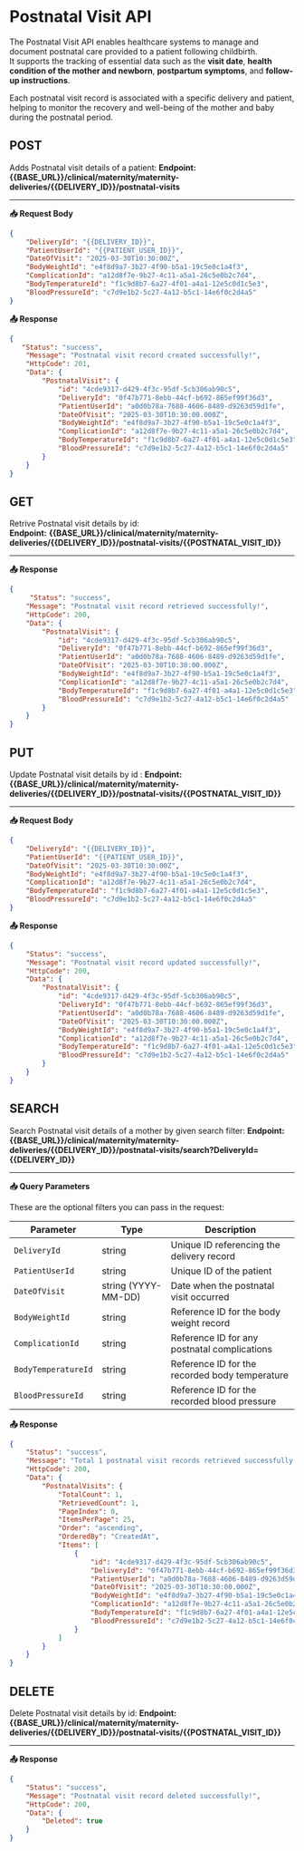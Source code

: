 # Postnatal Visit API

The Postnatal Visit API enables healthcare systems to manage and document postnatal care provided to a patient following childbirth.  
It supports the tracking of essential data such as the **visit date**, **health condition of the mother and newborn**, **postpartum symptoms**, and **follow-up instructions**.

Each postnatal visit record is associated with a specific delivery and patient, helping to monitor the recovery and well-being of the mother and baby during the postnatal period.

## POST

Adds Postnatal visit details of a  patient:
**Endpoint:** **{{BASE_URL}}/clinical/maternity/maternity-deliveries/{{DELIVERY_ID}}/postnatal-visits**

---


**📥 Request Body**
```json
{
    "DeliveryId": "{{DELIVERY_ID}}",
    "PatientUserId": "{{PATIENT_USER_ID}}",
    "DateOfVisit": "2025-03-30T10:30:00Z",
    "BodyWeightId": "e4f8d9a7-3b27-4f90-b5a1-19c5e0c1a4f3",
    "ComplicationId": "a12d8f7e-9b27-4c11-a5a1-26c5e0b2c7d4",
    "BodyTemperatureId": "f1c9d8b7-6a27-4f01-a4a1-12e5c0d1c5e3",
    "BloodPressureId": "c7d9e1b2-5c27-4a12-b5c1-14e6f0c2d4a5"
}
```

**📤 Response**
```json
{
   "Status": "success",
    "Message": "Postnatal visit record created successfully!",
    "HttpCode": 201,
    "Data": {
        "PostnatalVisit": {
            "id": "4cde9317-d429-4f3c-95df-5cb306ab90c5",
            "DeliveryId": "0f47b771-8ebb-44cf-b692-865ef99f36d3",
            "PatientUserId": "a0d0b78a-7688-4606-8489-d9263d59d1fe",
            "DateOfVisit": "2025-03-30T10:30:00.000Z",
            "BodyWeightId": "e4f8d9a7-3b27-4f90-b5a1-19c5e0c1a4f3",
            "ComplicationId": "a12d8f7e-9b27-4c11-a5a1-26c5e0b2c7d4",
            "BodyTemperatureId": "f1c9d8b7-6a27-4f01-a4a1-12e5c0d1c5e3",
            "BloodPressureId": "c7d9e1b2-5c27-4a12-b5c1-14e6f0c2d4a5"
        }
    }
}
```
## GET

Retrive Postnatal visit details by id:  
**Endpoint:** **{{BASE_URL}}/clinical/maternity/maternity-deliveries/{{DELIVERY_ID}}/postnatal-visits/{{POSTNATAL_VISIT_ID}}**

---

**📤 Response**
```json
{
     "Status": "success",
    "Message": "Postnatal visit record retrieved successfully!",
    "HttpCode": 200,
    "Data": {
        "PostnatalVisit": {
            "id": "4cde9317-d429-4f3c-95df-5cb306ab90c5",
            "DeliveryId": "0f47b771-8ebb-44cf-b692-865ef99f36d3",
            "PatientUserId": "a0d0b78a-7688-4606-8489-d9263d59d1fe",
            "DateOfVisit": "2025-03-30T10:30:00.000Z",
            "BodyWeightId": "e4f8d9a7-3b27-4f90-b5a1-19c5e0c1a4f3",
            "ComplicationId": "a12d8f7e-9b27-4c11-a5a1-26c5e0b2c7d4",
            "BodyTemperatureId": "f1c9d8b7-6a27-4f01-a4a1-12e5c0d1c5e3",
            "BloodPressureId": "c7d9e1b2-5c27-4a12-b5c1-14e6f0c2d4a5"
        }
    }
}
```

## PUT

Update Postnatal visit details by id : 
**Endpoint:** **{{BASE_URL}}/clinical/maternity/maternity-deliveries/{{DELIVERY_ID}}/postnatal-visits/{{POSTNATAL_VISIT_ID}}**

---


**📥 Request Body**
```json
{
    "DeliveryId": "{{DELIVERY_ID}}",
    "PatientUserId": "{{PATIENT_USER_ID}}",
    "DateOfVisit": "2025-03-30T10:30:00Z",
    "BodyWeightId": "e4f8d9a7-3b27-4f90-b5a1-19c5e0c1a4f3",
    "ComplicationId": "a12d8f7e-9b27-4c11-a5a1-26c5e0b2c7d4",
    "BodyTemperatureId": "f1c9d8b7-6a27-4f01-a4a1-12e5c0d1c5e3",
    "BloodPressureId": "c7d9e1b2-5c27-4a12-b5c1-14e6f0c2d4a5"
}
```

**📤 Response**
```json
{
    "Status": "success",
    "Message": "Postnatal visit record updated successfully!",
    "HttpCode": 200,
    "Data": {
        "PostnatalVisit": {
            "id": "4cde9317-d429-4f3c-95df-5cb306ab90c5",
            "DeliveryId": "0f47b771-8ebb-44cf-b692-865ef99f36d3",
            "PatientUserId": "a0d0b78a-7688-4606-8489-d9263d59d1fe",
            "DateOfVisit": "2025-03-30T10:30:00.000Z",
            "BodyWeightId": "e4f8d9a7-3b27-4f90-b5a1-19c5e0c1a4f3",
            "ComplicationId": "a12d8f7e-9b27-4c11-a5a1-26c5e0b2c7d4",
            "BodyTemperatureId": "f1c9d8b7-6a27-4f01-a4a1-12e5c0d1c5e3",
            "BloodPressureId": "c7d9e1b2-5c27-4a12-b5c1-14e6f0c2d4a5"
        }
    }
}
```
## SEARCH

Search Postnatal visit details of a mother by given search filter:
**Endpoint:** **{{BASE_URL}}/clinical/maternity/maternity-deliveries/{{DELIVERY_ID}}/postnatal-visits/search?DeliveryId={{DELIVERY_ID}}**

---

**📥 Query Parameters**

These are the optional filters you can pass in the request:

| Parameter            | Type     | Description                                          |
|----------------------|----------|------------------------------------------------------|
| `DeliveryId`         | string   | Unique ID referencing the delivery record            |
| `PatientUserId`      | string   | Unique ID of the patient                             |
| `DateOfVisit`        | string (YYYY-MM-DD) | Date when the postnatal visit occurred    |
| `BodyWeightId`       | string   | Reference ID for the body weight record              |
| `ComplicationId`     | string   | Reference ID for any postnatal complications         |
| `BodyTemperatureId`  | string   | Reference ID for the recorded body temperature       |
| `BloodPressureId`    | string   | Reference ID for the recorded blood pressure         |

**📤 Response**
```json
{
    "Status": "success",
    "Message": "Total 1 postnatal visit records retrieved successfully!",
    "HttpCode": 200,
    "Data": {
        "PostnatalVisits": {
            "TotalCount": 1,
            "RetrievedCount": 1,
            "PageIndex": 0,
            "ItemsPerPage": 25,
            "Order": "ascending",
            "OrderedBy": "CreatedAt",
            "Items": [
                {
                    "id": "4cde9317-d429-4f3c-95df-5cb306ab90c5",
                    "DeliveryId": "0f47b771-8ebb-44cf-b692-865ef99f36d3",
                    "PatientUserId": "a0d0b78a-7688-4606-8489-d9263d59d1fe",
                    "DateOfVisit": "2025-03-30T10:30:00.000Z",
                    "BodyWeightId": "e4f8d9a7-3b27-4f90-b5a1-19c5e0c1a4f3",
                    "ComplicationId": "a12d8f7e-9b27-4c11-a5a1-26c5e0b2c7d4",
                    "BodyTemperatureId": "f1c9d8b7-6a27-4f01-a4a1-12e5c0d1c5e3",
                    "BloodPressureId": "c7d9e1b2-5c27-4a12-b5c1-14e6f0c2d4a5"
                }
            ]
        }
    }
}
```

## DELETE

Delete Postnatal visit details by id:
**Endpoint:** **{{BASE_URL}}/clinical/maternity/maternity-deliveries/{{DELIVERY_ID}}/postnatal-visits/{{POSTNATAL_VISIT_ID}}**

---

**📤 Response**
```json
{
    "Status": "success",
    "Message": "Postnatal visit record deleted successfully!",
    "HttpCode": 200,
    "Data": {
        "Deleted": true
    }
}
```